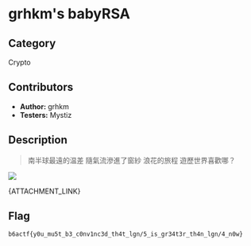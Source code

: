 # grhkm's babyRSA

## Category

Crypto

## Contributors

-   **Author:** grhkm
-   **Testers:** Mystiz

## Description

> 南半球最遠的温差
> 隨氣流滲進了窗紗
> 浪花的旅程 遊歷世界喜歡哪？

![](https://media.discordapp.net/attachments/933031272568221727/1140629684502138960/492693942693920770.png?width=1028&height=345)

{ATTACHMENT_LINK}

## Flag

`b6actf{y0u_mu5t_b3_c0nv1nc3d_th4t_lgn/5_is_gr34t3r_th4n_lgn/4_n0w}`
